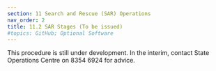 ```yaml
---
section: 11 Search and Rescue (SAR) Operations
nav_order: 2
title: 11.2 SAR Stages (To be issued)
#topics: GitHub; Optional Software
---
```



This procedure is still under development. In the interim, contact State Operations Centre on 8354 6924 for advice.